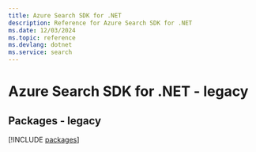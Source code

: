 ```yaml
---
title: Azure Search SDK for .NET
description: Reference for Azure Search SDK for .NET
ms.date: 12/03/2024
ms.topic: reference
ms.devlang: dotnet
ms.service: search
---
```

# Azure Search SDK for .NET - legacy
## Packages - legacy
[!INCLUDE [packages](search-index.md)]